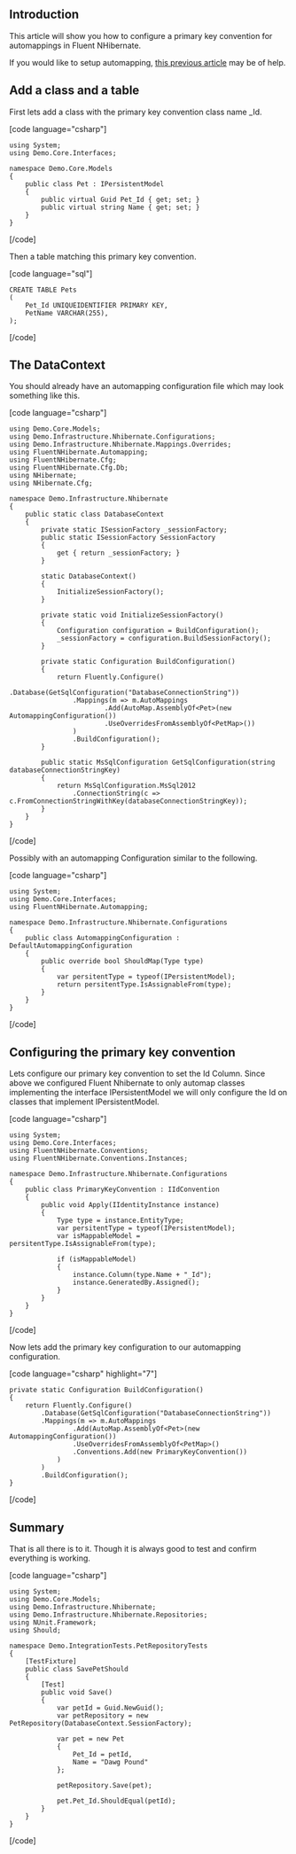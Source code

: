 ## Introduction

This article will show you how to configure a primary key convention for automappings in Fluent NHibernate.

If you would like to setup automapping, [this previous article](../advanced-fluent-nhibernate-automapping-configuration.md) may be of help. 

## Add a class and a table

First lets add a class with the primary key convention class name _Id.

[code language="csharp"]

	using System;
	using Demo.Core.Interfaces;
	
	namespace Demo.Core.Models
	{
	    public class Pet : IPersistentModel
	    {
	        public virtual Guid Pet_Id { get; set; }
	        public virtual string Name { get; set; }
	    }
	}
		
[/code]

Then a table matching this primary key convention.

[code language="sql"]

	CREATE TABLE Pets
	(
		Pet_Id UNIQUEIDENTIFIER PRIMARY KEY,
		PetName VARCHAR(255),
	);
		
[/code]

## The DataContext

You should already have an automapping configuration file which may look something like this.

[code language="csharp"]

	using Demo.Core.Models;
	using Demo.Infrastructure.Nhibernate.Configurations;
	using Demo.Infrastructure.Nhibernate.Mappings.Overrides;
	using FluentNHibernate.Automapping;
	using FluentNHibernate.Cfg;
	using FluentNHibernate.Cfg.Db;
	using NHibernate;
	using NHibernate.Cfg;

	namespace Demo.Infrastructure.Nhibernate
	{
	    public static class DatabaseContext
	    {
	        private static ISessionFactory _sessionFactory;
	        public static ISessionFactory SessionFactory
	        {
	            get { return _sessionFactory; }
	        }
	
	        static DatabaseContext()
	        {
	            InitializeSessionFactory();
	        }
	
	        private static void InitializeSessionFactory()
	        {
	            Configuration configuration = BuildConfiguration();
	            _sessionFactory = configuration.BuildSessionFactory();
	        }
	
	        private static Configuration BuildConfiguration()
	        {
	            return Fluently.Configure()
	                .Database(GetSqlConfiguration("DatabaseConnectionString"))
	                .Mappings(m => m.AutoMappings
	                        .Add(AutoMap.AssemblyOf<Pet>(new AutomappingConfiguration())
	                        .UseOverridesFromAssemblyOf<PetMap>())
	                )
	                .BuildConfiguration();
	        }
	
	        public static MsSqlConfiguration GetSqlConfiguration(string databaseConnectionStringKey)
	        {
	            return MsSqlConfiguration.MsSql2012
	                .ConnectionString(c => c.FromConnectionStringWithKey(databaseConnectionStringKey));
	        }
	    }
	}

[/code]

Possibly with an automapping Configuration similar to the following.

[code language="csharp"]

	using System;
	using Demo.Core.Interfaces;
	using FluentNHibernate.Automapping;
	
	namespace Demo.Infrastructure.Nhibernate.Configurations
	{
	    public class AutomappingConfiguration : DefaultAutomappingConfiguration
	    {
	        public override bool ShouldMap(Type type)
	        {
	            var persitentType = typeof(IPersistentModel);
	            return persitentType.IsAssignableFrom(type);
	        }
	    }
	}

[/code]

## Configuring the primary key convention

Lets configure our primary key convention to set the Id Column. Since above we configured Fluent Nhibernate to only automap classes implementing the interface IPersistentModel we will only configure the Id on classes that implement IPersistentModel.

[code language="csharp"]
			
	using System;
	using Demo.Core.Interfaces;
	using FluentNHibernate.Conventions;
	using FluentNHibernate.Conventions.Instances;
	
	namespace Demo.Infrastructure.Nhibernate.Configurations
	{
	    public class PrimaryKeyConvention : IIdConvention
	    {
	        public void Apply(IIdentityInstance instance)
	        {
	            Type type = instance.EntityType;
	            var persitentType = typeof(IPersistentModel);
	            var isMappableModel = persitentType.IsAssignableFrom(type);
	
	            if (isMappableModel)
	            {
	                instance.Column(type.Name + "_Id");
	                instance.GeneratedBy.Assigned();
	            }
	        }
	    }
	}

[/code]

Now lets add the primary key configuration to our automapping configuration.

[code language="csharp" highlight="7"]

    private static Configuration BuildConfiguration()
    {
        return Fluently.Configure()
            .Database(GetSqlConfiguration("DatabaseConnectionString"))
            .Mappings(m => m.AutoMappings
                    .Add(AutoMap.AssemblyOf<Pet>(new AutomappingConfiguration())
                    .UseOverridesFromAssemblyOf<PetMap>()
                    .Conventions.Add(new PrimaryKeyConvention())
                )
            )
            .BuildConfiguration();
    }

[/code]

## Summary

That is all there is to it. Though it is always good to test and confirm everything is working.

[code language="csharp"]

	using System;
	using Demo.Core.Models;
	using Demo.Infrastructure.Nhibernate;
	using Demo.Infrastructure.Nhibernate.Repositories;
	using NUnit.Framework;
	using Should;
	
	namespace Demo.IntegrationTests.PetRepositoryTests
	{
	    [TestFixture]
	    public class SavePetShould
	    {
	        [Test]
	        public void Save()
	        {
	            var petId = Guid.NewGuid();
	            var petRepository = new PetRepository(DatabaseContext.SessionFactory);
	
	            var pet = new Pet
	            {
	                Pet_Id = petId,
	                Name = "Dawg Pound"
	            };
	
	            petRepository.Save(pet);
	
	            pet.Pet_Id.ShouldEqual(petId);
	        }
	    }
	}


[/code]